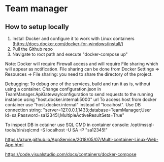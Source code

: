 # Team manager

## How to setup locally

1. Install Docker and configure it to work with Linux containers (https://docs.docker.com/docker-for-windows/install/)
2. Pull the Github repo
3. Navigate to root path and execute "docker-compose up"

Note: Docker will require Firewall access and will require File sharing which will appear as notification. File sharing can be done from
Docker Settings => Resources => File sharing: you need to share the directory of the project.

Debugging:
To debug one of the services, build and run it as is, without using a container.
Change configuration.json in TeamManager.ApiGateway/configuration to send requests to the running instance using "host.docker.internal:5000" url
To access host from docker container use "host.docker.internal" instead of "localhost".
Use DB connection string: "server=127.0.0.1,1433;database=TeamManager;User Id=sa;Password=sa12345!;MultipleActiveResultSets=True"

To inspect DB in cotainer use SQL CMD in container console:
/opt/mssql-tools/bin/sqlcmd -S localhost -U SA -P "sa12345!"

https://azure.github.io/AppService/2018/05/07/Multi-container-Linux-Web-App.html

https://code.visualstudio.com/docs/containers/docker-compose